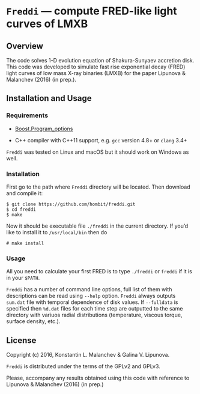 `Freddi` — compute FRED-like light curves of LMXB
=================================================

Overview
--------

The code solves 1-D evolution equation of Shakura-Sunyaev accretion disk. This
code was developed to simulate fast rise exponential decay (FRED) light curves
of low mass X-ray binaries (LMXB) for the paper Lipunova & Malanchev (2016) (in
prep.).

Installation and Usage
----------------------

### Requirements

-   [Boost.Program\_options](http://www.boost.org/doc/libs/release/doc/html/program_options.html)

-   C++ compiler with C++11 support, e.g. `gcc` version 4.8+ or `clang` 3.4+

`Freddi` was tested on Linux and macOS but it should work on Windows as well.

### Installation

First go to the path where `Freddi` directory will be located. Then download and
compile it:

```shell
$ git clone https://github.com/hombit/freddi.git
$ cd freddi
$ make
```

Now it should be executable file `./freddi` in the current directory. If you’d
like to install it to `/usr/local/bin` then do

```shell
# make install
```


### Usage

All you need to calculate your first FRED is to type `./freddi` or `freddi` if
it is in your `$PATH`.

`Freddi` has a number of command line options, full list of them with
descriptions can be read using `--help` option. `Freddi` always outputs
`sum.dat` file with temporal dependence of disk values. If `--fulldata` is
specified then `%d.dat` files for each time step are outputted to the same
directory with variuos radial distributions (temperature, viscous torque,
surface density, etc.).

License
-------

Copyright (c) 2016, Konstantin L. Malanchev & Galina V. Lipunova.

`Freddi` is distributed under the terms of the GPLv2 and GPLv3.

Please, accompany any results obtained using this code with reference to
Lipunova & Malanchev (2016) (in prep.)
